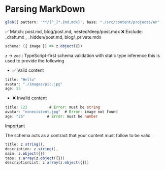 # Parsing MarkDown

```ts
glob({ pattern: '**/[^_]*.{md,mdx}', base: "./src/content/projects/en" }),
```

✅ Match: post.md, blog/post.md, nested/deep/post.mdx
❌ Exclude: _draft.md , _hidden/post.md, blog/_private.mdx


```ts
schema: ({ image }) => z.object({})
```

`z` -> `zod` : TypeScript-first schema validation with static type inference
this is used to provide the following 
- ✅ Valid content
```ts
title: "Hello"
avatar: "./images/pic.jpg"
age: 25
```
- ❌ Invalid content
```ts
title: 123          # Error: must be string
avatar: "nonexistent.jpg"  # Error: image not found
age: "25"          # Error: must be number
```

>[!important]
>The schema acts as a contract that your content must follow to be valid

```ts
title: z.string(),
description: z.string(),
main: z.object({})
tabs: z.array(z.object({}))
descriptionList: z.array(z.object({}))
```
